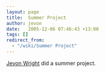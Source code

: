 ```yaml
---
layout: page
title:  Summer Project
author: jevon
date:   2005-12-06 07:46:43 +13:00
tags: []
redirect_from:
  - "/wiki/Summer Project"
---
```


[Jevon Wright](Jevon_Wright.md) did a summer project.
